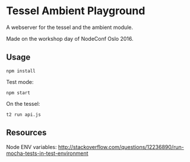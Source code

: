 # Tessel Ambient Playground

A webserver for the tessel and the ambient module. 

Made on the workshop day of NodeConf Oslo 2016.

## Usage

    npm install

Test mode:
    
    npm start

On the tessel:

    t2 run api.js

## Resources 

Node ENV variables:
http://stackoverflow.com/questions/12236890/run-mocha-tests-in-test-environment

